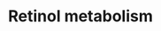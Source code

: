 ---
annotations:
- id: PW:0000141
  parent: classic metabolic pathway
  type: Pathway Ontology
  value: retinol metabolic pathway
authors:
- MaintBot
- AlexanderPico
- Khanspers
- Strand
- Egonw
- Ddigles
description: This pathway is about carotenoid metabolism. It is mainly created by
  the NuGO focusteam on Carotenoid metabolism. Finally it was subject to a text mining
  workflow which added some additional entities.
last-edited: 2019-09-17
organisms:
- Rattus norvegicus
redirect_from:
- /index.php/Pathway:WP1297
- /instance/WP1297
- /instance/WP1297_rr106955
revision: r106955
schema-jsonld:
- '@context': https://schema.org/
  '@id': https://wikipathways.github.io/pathways/WP1297.html
  '@type': Dataset
  creator:
    '@type': Organization
    name: WikiPathways
  description: This pathway is about carotenoid metabolism. It is mainly created by
    the NuGO focusteam on Carotenoid metabolism. Finally it was subject to a text
    mining workflow which added some additional entities.
  keywords:
  - Abcg5
  - Abcg8
  - Adh1
  - Adh4
  - Aldh1a1
  - Aldh1a2
  - Aldh1a3
  - Bcmo1
  - Cd36
  - Crabp1
  - Crabp2
  - Cyp26a1
  - Cyp26b1
  - Cyp2e1
  - Dhrs3
  - Lpl
  - Lrat
  - Npc1l1
  - RARb
  - Rara
  - Rarg
  - Rbp1
  - Rbp2
  - Rbp4
  - Rbp7
  - Rdh10
  - Rdh12
  - Rdh5
  - Rdh8
  - Retsat
  - Rlbp1
  - Rpe65
  - Rxra
  - Rxrb
  - Rxrg
  - Scarb1
  - Sult1a1
  - Sult2b1
  - Vitamin D3
  - alpha-carotene
  - astaxanthin
  - beta-carotene
  - beta-cryptoxanthin
  - canthaxanthin
  - cryptoxanthin
  - lutein
  - lycopene
  - violaxanthin
  - zeaxanthin
  license: CC0
  name: Retinol metabolism
seo: CreativeWork
title: Retinol metabolism
wpid: WP1297
---